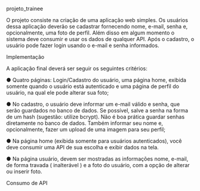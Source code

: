 projeto_trainee

O projeto consiste na criação de uma aplicação web simples. Os usuários
dessa aplicação deverão se cadastrar fornecendo nome, e-mail, senha e,
opcionalmente, uma foto de perfil. Além disso em algum momento o sistema deve
consumir e usar os dados de qualquer API. Após o cadastro, o usuário pode fazer login usando o e-mail e senha informados.

Implementação

A aplicação final deverá ser seguir os seguintes critérios:

● Quatro páginas: Login/Cadastro do usuário, uma página home, exibida
somente quando o usuário está autenticado e uma página de perfil do
usuário, na qual ele pode alterar sua foto;

● No cadastro, o usuário deve informar um e-mail válido e senha, que serão
guardados no banco de dados. Se possível, salve a senha na forma de um
hash (sugestão: utilize bcrypt). Não é boa prática guardar senhas
diretamente no banco de dados. Também informar seu nome e,
opcionalmente, fazer um upload de uma imagem para seu perfil;

● Na página home (exibida somente para usuários autenticados), você deve
consumir uma API de sua escolha e exibir dados na tela.

● Na página usuário, devem ser mostradas as informações nome, e-mail, de
forma travada ( inalterável ) e a foto do usuário, com a opção de alterar ou
inserir foto.

Consumo de API